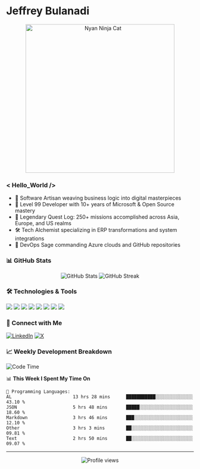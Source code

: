 # Jeffrey Bulanadi

<div align="center">
  <img src="https://www.nyan.cat/cats/nyaninja.gif" alt="Nyan Ninja Cat" width="400"/>
</div>

### < Hello_World />

- 🎨 Software Artisan weaving business logic into digital masterpieces
- 💼 Level 99 Developer with 10+ years of Microsoft & Open Source mastery
- 🏢 Legendary Quest Log: 250+ missions accomplished across Asia, Europe, and US realms
- 🛠️ Tech Alchemist specializing in ERP transformations and system integrations
- 🔄 DevOps Sage commanding Azure clouds and GitHub repositories

### 📊 GitHub Stats

<div align="center">
  <img src="https://github-readme-stats.vercel.app/api?username=jeffreybulanadi&show_icons=true&theme=tokyonight" alt="GitHub Stats" />
  <img src="https://github-readme-streak-stats.herokuapp.com/?user=jeffreybulanadi&theme=tokyonight" alt="GitHub Streak" />
</div>

### 🛠️ Technologies & Tools

![](https://img.shields.io/badge/ERP-Dynamics_365_BC-informational?style=flat&logo=microsoft&logoColor=white&color=2bbc8a)
![](https://img.shields.io/badge/Code-AL/CAL-informational?style=flat&logo=microsoft&logoColor=white&color=2bbc8a)
![](https://img.shields.io/badge/Code-C%23-informational?style=flat&logo=csharp&logoColor=white&color=2bbc8a)
![](https://img.shields.io/badge/Cloud-Azure-informational?style=flat&logo=microsoftazure&logoColor=white&color=2bbc8a)
![](https://img.shields.io/badge/BI-Power_BI-informational?style=flat&logo=powerbi&logoColor=white&color=2bbc8a)
![](https://img.shields.io/badge/DB-SQL_Server-informational?style=flat&logo=microsoftsqlserver&logoColor=white&color=2bbc8a)
![](https://img.shields.io/badge/Dev-Azure_DevOps-informational?style=flat&logo=azuredevops&logoColor=white&color=2bbc8a)
![](https://img.shields.io/badge/Retail-LS_Retail-informational?style=flat&logo=microsoft&logoColor=white&color=2bbc8a)

### 🤝 Connect with Me

[![LinkedIn](https://img.shields.io/badge/LinkedIn-Connect-blue?style=for-the-badge&logo=linkedin)](https://linkedin.com/in/jeffreybulanadi)
[![X](https://img.shields.io/badge/Twitter-Follow-blue?style=for-the-badge&logo=twitter)](https://x.com/JeffreyBulanadi)

### 📈 Weekly Development Breakdown

<!--START_SECTION:waka-->
![Code Time](http://img.shields.io/badge/Code%20Time-105%20hrs%2022%20mins-blue)

📊 **This Week I Spent My Time On** 

```text
💬 Programming Languages: 
AL                       13 hrs 28 mins      ███████████░░░░░░░░░░░░░░   43.10 % 
JSON                     5 hrs 48 mins       █████░░░░░░░░░░░░░░░░░░░░   18.60 % 
Markdown                 3 hrs 46 mins       ███░░░░░░░░░░░░░░░░░░░░░░   12.10 % 
Other                    3 hrs 3 mins        ██░░░░░░░░░░░░░░░░░░░░░░░   09.81 % 
Text                     2 hrs 50 mins       ██░░░░░░░░░░░░░░░░░░░░░░░   09.07 % 
```


<!--END_SECTION:waka-->

---

<div align="center">
  <img src="https://komarev.com/ghpvc/?username=jeffreybulanadi&color=blue&style=flat-square" alt="Profile views" />
</div>
